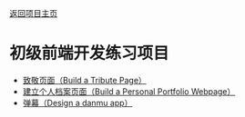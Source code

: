 [返回项目主页](https://github.com/xdsnet/freecodecamp-prj/)

# 初级前端开发练习项目
- [致敬页面（Build a Tribute Page）](Build-a-Tribute-Page/)
- [建立个人档案页面（Build a Personal Portfolio Webpage）](Build-a-Personal-Portfolio-Webpage/)
- [弹幕（Design a danmu app）](Design-a-danmu-app/)
